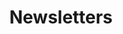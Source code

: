 ---
title: "Newsletters"
htmlTitle: "BTF/<em>Newsletters</em>"
description: "We frequently send out content written by the BTF team to our community. Here's an archive of our recent issues!"
---